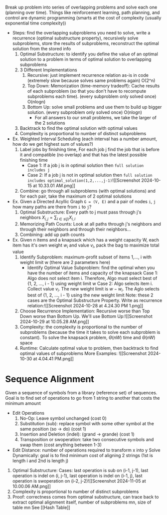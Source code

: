 Break up problem into series of overlapping problems and solve each one (planning over time). Things like reinforcement learning, path planning, and control are dynamic programming (smarts at the cost of complexity (usually exponential time complexity))
- Steps: find the overlapping subproblems you need to solve, write a recurrence (optimal substructure property), recursively solve subproblems, store the results of subproblems, reconstruct the optimal solution from the stored info
	1. Optimal Substructure:  to identify you define the value of an optimal solution to a problem in terms of optimal solution to overlapping subproblems
	2. 3 Different Implementations
		1. Recursive: just implement recurrence relation as-is in code (extremely slow because solves same problems again) O(2^n)
		2. Top Down: Memorization (time-memory tradeoff): Cache results of each subproblem (so that you don't have to recompute subproblems each time). (every subproblem only solved once) O(nlogn)
		3. Bottom Up: solve small problems and use them to build up bigger solution. (every subproblem only solved once) O(nlogn)
			- For all answers to our small problems, we take the larger of the 2 solutions 
	3. Backtrack to find the optimal solution with optimal values
	4. Complexity is proportional to number of distinct subproblems
- Ex. Weighted Interval Scheduling (each interval has a number amount, how do we get highest sum of values?)
	1. Label jobs by finishing time, For each job j find the job that is before it and compatible (no overlap) and that has the latest possible finishing time
		 - Case 1: If a job j is in optimal solution then `full solution includes j`
		 - Case 2: If a job j is not in optimal solution then `full solution includes optimal_solution(1,2,...,j-1)`![[Screenshot 2024-10-15 at 10.33.01 AM.png]]
	2. Combine: go through all subproblems (with optimal solutions) and for each pair, take the maximum of 2 optimal solutions
- Ex. Given a Directed Acyllic Graph `G = (V, E)` and a pair of nodes `i`, `j` how many paths are there from `i` to `j`?
	1. Optimal Substructure: Every path to j must pass through j's neighbors $X_{i, j} = \sum_{l \in s(j)} X_{i, l}$ 
	2. Memorizing Path Counts: Look at all paths through j's neighbors and through their neighbors and through their neighbors...
	3. Combining: add up path counts
- Ex. Given n items and a knapsack which has a weight capacity W, each item has it's own weight $w_i$ and value $v_i$, pack the bag to maximize total value
	1. Identify Subproblem: maximum-profit subset of items 1,..., i with weight limit w (there are 2 parameters here)
		- Identify Optimal Value Subproblem: find the optimal when you have the number of items and capacity of the knapsack
			Case 1: Algo does not select item i. Therefore, Algo must select best of {1, 2, ..., i - 1} using weight limit w
			Case 2: Algo selects item i. Collect value $v_i$. The new weight limit is $w-w_i$. The Aglo selects best of {1, 2, ..., i - 1} using the new weight limit
			Note: these 2 cases are the Optimal Substructure Property. Write as recurrence relation:![[Screenshot 2024-10-28 at 4.24.30 PM 1.png]]
	2. Choose Recurrence Implementation: Recursive worse than Top Down worse than Bottom Up. We'll use Bottom Up:![[Screenshot 2024-10-29 at 10.05.28 AM.png]]
	3. Complexity: the complexity is proportional to the number of subproblems (because the time it takes to solve each subproblem is constant). To solve the knapsack problem, $\Theta(n W)$ time and $\Theta(n W)$ space
	4. Runtime: Calculate optimal value to problem, then backtrack to find optimal values of subproblems
More Examples:
![[Screenshot 2024-10-30 at 4.04.41 PM.png]]
# Sequence Alignment
Given a sequence of symbols from a library (reference set) of sequences. Goal is to find set of operations to go from 1 string to another that costs the minimum amount
- Edit Operations
	1. No-Op: Leave symbol unchanged (cost 0)
	2. Substitution (sub): replace symbol with some other symbol at the same position (so -> do) (cost 1)
	3. Insertion and Deletion (indel): (grand -> grande) (cost 1)
	4. Transposition or swoperation: take two consecutive symbols and swap them (cost anything between 1-3)
- Edit Distance: number of operations required to transform x into y
Solve Dynamically: goal is to find minimum cost of aligning 2 strings (1st is length i and 2nd is length j)
1. Optimal Substructure: 
	Cases: last operation is sub on (i-1, j-1), last operation is indel on (i, j-1), last operation is indel on (i-1, j), last operation is swoperation on    (i-2, j-2)![[Screenshot 2024-11-05 at 10.00.06 AM.png]]
2. Complexity is proportional to number of distinct subproblems
3. Proof: correctness comes from optimal substructure, can trace back to extract optimal alignment itself, number of subproblems mn, size of table mn
See [[Hash Table]]